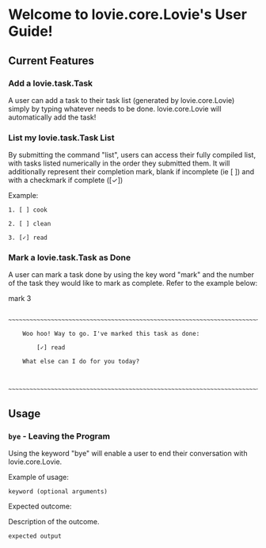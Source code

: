 # Welcome to lovie.core.Lovie's User Guide!

## Current Features

### Add a lovie.task.Task

A user can add a task to their task list (generated by lovie.core.Lovie) simply by typing whatever needs to be done.
lovie.core.Lovie will automatically add the task!

### List my lovie.task.Task List

By submitting the command "list", users can access their fully compiled list, with tasks listed numerically
in the order they submitted them. It will additionally represent their completion mark, blank if incomplete
(ie [ ]) and with a checkmark if complete ([✓])

Example:

    1. [ ] cook

    2. [ ] clean

    3. [✓] read

### Mark a lovie.task.Task as Done

A user can mark a task done by using the key word "mark" and the number of the task they would like to mark as
complete. Refer to the example below:

mark 3

        ~~~~~~~~~~~~~~~~~~~~~~~~~~~~~~~~~~~~~~~~~~~~~~~~~~~~~~~~~~~~~~~~~~~~~~~

        Woo hoo! Way to go. I've marked this task as done:

            [✓] read

        What else can I do for you today?


        ~~~~~~~~~~~~~~~~~~~~~~~~~~~~~~~~~~~~~~~~~~~~~~~~~~~~~~~~~~~~~~~~~~~~~~~

## Usage

### `bye` - Leaving the Program

Using the keyword "bye" will enable a user to end their conversation with lovie.core.Lovie.

Example of usage:

`keyword (optional arguments)`

Expected outcome:

Description of the outcome.

```
expected output
```
